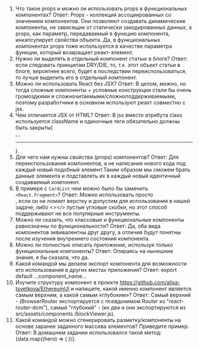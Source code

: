 1. Что такое props и можно ли использовать props в функциональных компонентах?
Ответ: Props - коллекция ассоциированных со значением компонентов. Они позволяют создавать динамические компоненты, не зависящие от статически закодированных данных, а props, как параметр, передаваемый в функцию компонента, инкапсулирует свойства объекта. Да, в функциональных компонентах props тоже используется в качестве параметра функции, который возвращает реакт-элемент.
2. Нужно ли выделять в отдельный компонент статью в блоге?
Ответ: если следовать принципам DRY/DIE, то, т.к. этот объект статьи в блоге, вероятнее всего, будет в последствии переиспользоваться, то лучше выделить его в отдельный компонент.
3. Можно ли использовать React без JSX?
Ответ: В целом, можно, но тогда сложные компоненты + условные конструкции стали бы очень громоздкими и сложночитаемыми/сложноподдерживаемыми, поэтому разработчики в основном используют реакт совместно с jsx.
4. Чем отличается JSX от HTML?
Ответ: В jsx вместо атрибута class используется className и одиночные теги обязательно должны быть закрыты(<br />, <img />, <hr />).
5. Для чего нам нужны свойства (props) компонентов? 
Ответ: Для переиспользования компонентов, а не написания нового кода под каждый новый подобный элемент.Таким образом мы сможем брать данные элемента и подставлять их в каждый новый идентичный создаваемый компонент.
6. В примере с `CardList` чем можно было бы заменить `<React.Fragment>`?
Ответ: Можно использовать просто <div></div>, если он не ломает верстку и допустим для использования в нашей задаче, либо <></> пустые угловые скобки, но этот способ поддерживают не все популярные инструменты.
7. Можно ли сказать, что классовые и функциональные компоненты равнозначны по функциональности?
Ответ: Да, оба вида компонентов эквивалентны друг другу, а отличия будут понятны после изучения внутреннего состояния компонента.
8. Можно ли полностью описать приложение, используя только функциональные компоненты? 
Ответ: Опираясь на нынешние знания, я бы сказала, что да. 
9. Какой командой мы делаем экспорт компонента для возможности его использования в других местах приложения? 
Ответ: export default ...component_name...
10. Изучите структуру компонент в проекте https://github.com/alisa-tsvetkova/EthereumUI и напишите, какой именно компонент является самым верхним, а какой самым «глубоким»?
Ответ: Самый верхний - <Router></Router>(BrowserRouter экспортируется с псевдонимом Router из "react-router-dom"), самый "глубокий" - <Block></Block>(их два и они экспортируются из src/assets/components
/blockViewer.js).
11. Какой командой можно сгенерировать разметку/компоненты на основе заранее заданного массива элементов? Приведите пример.
Ответ: В домашнем задании использовался такой метод: 
    {data.map((hero) => (
        <Superheroes
          url={hero.url}
          name={hero.name}
          universe={hero.universe}
          alterego={hero.alterego}
          occupation={hero.occupation}
          friends={hero.friends}
          superpowers={hero.superpowers}
          info={hero.info} >
        </Superheroes>
    ))}.